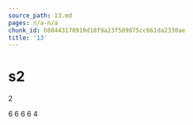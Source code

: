 ```yaml
---
source_path: 13.md
pages: n/a-n/a
chunk_id: b88443178919d18f9a23f509875cc661da2330ae
title: '13'
---
```

# s2

2

6 6 6 6 4
